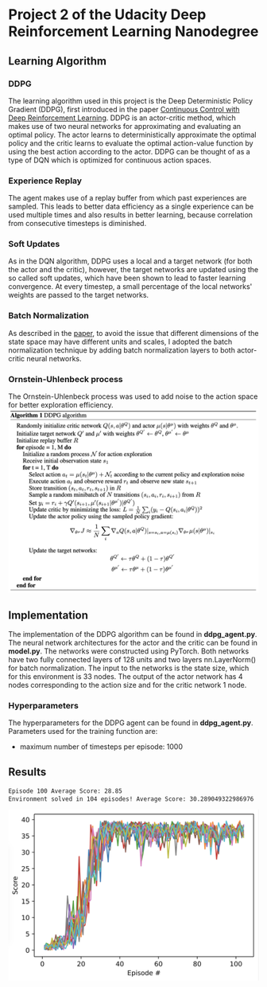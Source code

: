# Project 2 of the Udacity Deep Reinforcement Learning Nanodegree
## Learning Algorithm
### DDPG
The learning algorithm used in this project is the Deep Deterministic Policy Gradient (DDPG), first introduced in the paper [Continuous Control with Deep Reinforcement Learning](https://arxiv.org/pdf/1509.02971.pdf). 
DDPG is an actor-critic method, which makes use of two neural networks for approximating and evaluating an optimal policy. The actor learns to deterministically approximate the optimal policy and the critic learns to evaluate the optimal action-value function by using the best action according to the actor. DDPG can be thought of as a type of DQN which is optimized for continuous action spaces.
### Experience Replay
The agent makes use of a replay buffer from which past experiences are sampled. This leads to better data efficiency as a single experience can be used multiple times and also results in better learning, because correlation from consecutive timesteps is diminished.
### Soft Updates
As in the DQN algorithm, DDPG uses a local and a target network (for both the actor and the critic), however, the target networks are updated using the so called soft updates, which have been shown to lead to faster learning convergence. At every timestep, a small percentage of the local networks' weights are passed to the target networks.
### Batch Normalization
As described in the [paper](https://arxiv.org/pdf/1509.02971.pdf), to avoid the issue that different dimensions of the state space may have different units and scales, I adopted the batch normalization technique by adding batch normalization layers to both actor-critic neural networks.
### Ornstein-Uhlenbeck process
The Ornstein-Uhlenbeck process was used to add noise to the action space for better exploration efficiency.
![](/algo.png)
## Implementation
The implementation of the DDPG algorithm can be found in __ddpg_agent.py__. The neural network architectures for the actor and the critic can be found in __model.py__. The networks were constructed using PyTorch. Both networks have two fully connected layers of 128 units and two layers nn.LayerNorm() for batch normalization. The input to the networks is the state size, which for this environment is 33 nodes. The output of the actor network has 4 nodes corresponding to the action size and for the critic network 1 node.
### Hyperparameters
The hyperparameters for the DDPG agent can be found in __ddpg_agent.py__.
Parameters used for the training function are:
* maximum number of timesteps per episode: 1000
## Results
```
Episode 100	Average Score: 28.85
Environment solved in 104 episodes! Average Score: 30.289049322986976
```
![](/graph.png)
